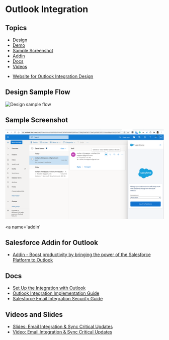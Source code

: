 # Outlook Integration 

## Topics
- [Design](#design)
- [Demo](#demo)
- [Sample Screenshot](#sample)
- [Addin](#addin)
- [Docs](#docs)
- [Videos](#videos)






<a name='design'></a>
- [Website for Outlook Integration Design](https://www.salesforce-email.com/)

<a name='demo'></a>
## Design Sample Flow 
![Design sample flow](img/oi-1.gif) 

<a name='sample'></a>
## Sample Screenshot
![Sample Screenshot](img/s-oi-1.png)

<a name='addin'</a>
## Salesforce Addin for Outlook
- [Addin - Boost productivity by bringing the power of the Salesforce Platform to Outlook](https://appsource.microsoft.com/en-us/product/office/WA104379334?tab=Overview)

<a name='docs'></a>
## Docs
- [Set Up the Integration with Outlook](https://help.salesforce.com/articleView?id=app_for_outlook_setup_parent.htm&type=5)
- [Outlook Integration Implementation Guide](https://resources.docs.salesforce.com/latest/latest/en-us/sfdc/pdf/sales_outlook_integration_impl_guide.pdf)
- [Salesforce Email Integration Security Guide](https://resources.docs.salesforce.com/latest/latest/en-us/sfdc/pdf/sales_email_integration_security.pdf)

<a name='videos'></a>
## Videos and Slides
- [Slides: Email Integration & Sync Critical Updates](https://trailblazers.salesforce.com/0694S000001Bad2)
- [Video: Email Integration & Sync Critical Updates](https://salesforce.vidyard.com/watch/AkXrV7BRzc6s47hYgoDFmN)


